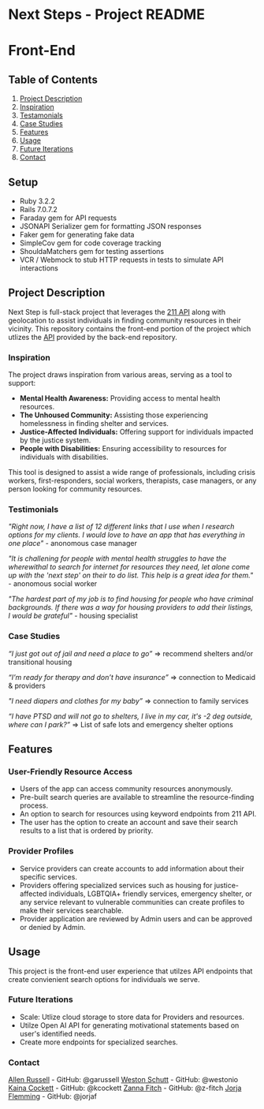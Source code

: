 # Next Steps - Project README
# Front-End

## Table of Contents

1. [Project Description](#project-description)
2. [Inspiration](#inspiration)
3. [Testamonials](#testamonials)
4. [Case Studies](#case-studies)
5. [Features](#features)
6. [Usage](#usage)
7. [Future Iterations](#future-iterations)
8. [Contact](#contact)

## Setup
- Ruby 3.2.2
- Rails 7.0.7.2
- Faraday gem for API requests
- JSONAPI Serializer gem for formatting JSON responses
- Faker gem for generating fake data
- SimpleCov gem for code coverage tracking
- ShouldaMatchers gem for testing assertions
- VCR / Webmock to stub HTTP requests in tests to simulate API interactions

## Project Description

Next Step is full-stack project that leverages the [211 API](https://apiportal.211.org) along with geolocation to assist individuals in finding community resources in their vicinity.  This repository contains the front-end portion of the project which utlizes the [API](https://github.com/westonio/next-steps-back-end) provided by the back-end repository.

### Inspiration
The project draws inspiration from various areas, serving as a tool to support:

- **Mental Health Awareness:** Providing access to mental health resources.
- **The Unhoused Community:** Assisting those experiencing homelessness in finding shelter and services.
- **Justice-Affected Individuals:** Offering support for individuals impacted by the justice system.
- **People with Disabilities:** Ensuring accessibility to resources for individuals with disabilities.

This tool is designed to assist a wide range of professionals, including crisis workers, first-responders, social workers, therapists, case managers, or any person looking for community resources.

### Testimonials

*"Right now, I have a list of 12 different links that I use when I research options for my clients.  I would love to have an app that has everything in one place"* - anonomous case manager

*"It is challening for people with mental health struggles to have the wherewithal to search for internet for resources they need, let alone come up with the 'next step' on their to do list.  This help is a great idea for them."* - anonomous social worker

*"The hardest part of my job is to find housing for people who have criminal backgrounds.  If there was a way for housing providers to add their listings, I would be grateful"* - housing specialist

### Case Studies

*“I just got out of jail and need a place to go”* => recommend shelters and/or transitional housing 

*“I’m ready for therapy and don’t have insurance”* => connection to Medicaid & providers

*"I need diapers and clothes for my baby”* => connection to family services

*“I have PTSD and will not go to shelters, I live in my car, it's -2 deg outside, where can I park?”* => List of safe lots and emergency shelter options

## Features
### User-Friendly Resource Access
- Users of the app can access community resources anonymously.
- Pre-built search queries are available to streamline the resource-finding process.
- An option to search for resources using keyword endpoints from 211 API.  
- The user has the option to create an account and save their search results to a list that is ordered by priority.

### Provider Profiles
- Service providers can create accounts to add information about their specific services.
- Providers offering specialized services such as housing for justice-affected individuals, LGBTQIA+ friendly services, emergency shelter, or any service relevant to vulnerable communities can create profiles to make their services searchable.
- Provider application are reviewed by Admin users and can be approved or denied by Admin.

## Usage

This project is the front-end user experience that utilzes API endpoints that create convienient search options for individuals we serve.

### Future Iterations

- Scale: Utlize cloud storage to store data for Providers and resources.  
- Utilze Open AI API for generating motivational statements based on user's identified needs.
- Create more endpoints for specialized searches.

### Contact

[Allen Russell](allenrusselldev@gmail.com) - GitHub: @garussell
[Weston Schutt](wtschutt@gmail.com)        - GitHub: @westonio
[Kaina Cockett](kainacockett@gmail.com)    - GitHub: @kcockett
[Zanna Fitch](zannafitch2004@gmail.com)    - GitHub: @z-fitch
[Jorja Flemming](aset284@gmail.com)        - GitHub: @jorjaf